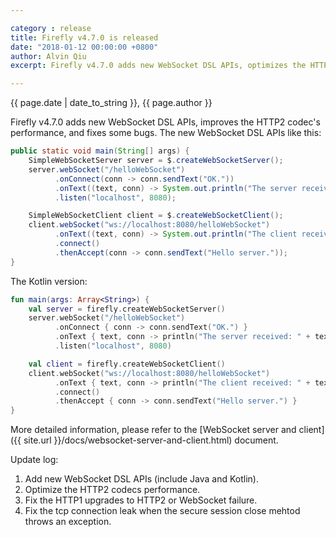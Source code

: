 ```yaml
---

category : release
title: Firefly v4.7.0 is released
date: "2018-01-12 00:00:00 +0800"
author: Alvin Qiu
excerpt: Firefly v4.7.0 adds new WebSocket DSL APIs, optimizes the HTTP2 codec's performance, and fixes some bugs.  Please click view all to see the details.  

---
```

<p class="text-muted"> {{ page.date | date_to_string }}, {{ page.author }}</p>

Firefly v4.7.0 adds new WebSocket DSL APIs, improves the HTTP2 codec's performance, and fixes some bugs. The new WebSocket DSL APIs like this:
```java
public static void main(String[] args) {
    SimpleWebSocketServer server = $.createWebSocketServer();
    server.webSocket("/helloWebSocket")
          .onConnect(conn -> conn.sendText("OK."))
          .onText((text, conn) -> System.out.println("The server received: " + text))
          .listen("localhost", 8080);

    SimpleWebSocketClient client = $.createWebSocketClient();
    client.webSocket("ws://localhost:8080/helloWebSocket")
          .onText((text, conn) -> System.out.println("The client received: " + text))
          .connect()
          .thenAccept(conn -> conn.sendText("Hello server."));
}
```

The Kotlin version:
```kotlin
fun main(args: Array<String>) {
    val server = firefly.createWebSocketServer()
    server.webSocket("/helloWebSocket")
          .onConnect { conn -> conn.sendText("OK.") }
          .onText { text, conn -> println("The server received: " + text) }
          .listen("localhost", 8080)

    val client = firefly.createWebSocketClient()
    client.webSocket("ws://localhost:8080/helloWebSocket")
          .onText { text, conn -> println("The client received: " + text) }
          .connect()
          .thenAccept { conn -> conn.sendText("Hello server.") }
}
```

More detailed information, please refer to the [WebSocket server and client]({{ site.url }}/docs/websocket-server-and-client.html) document.

Update log:
1. Add new WebSocket DSL APIs (include Java and Kotlin).
2. Optimize the HTTP2 codecs performance.
3. Fix the HTTP1 upgrades to HTTP2 or WebSocket failure.
4. Fix the tcp connection leak when the secure session close mehtod throws an exception.
